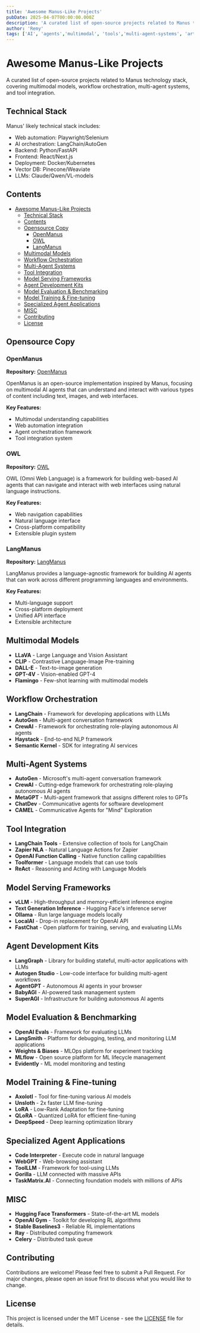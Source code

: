 ```yaml
---
title: 'Awesome Manus-Like Projects'
pubDate: 2025-04-07T00:00:00.000Z
description: 'A curated list of open-source projects related to Manus technology stack'
author: 'Remy'
tags: ['AI', 'agents','multimodal', 'tools','multi-agent-systems', 'artificial-intelligence']
---
```


# Awesome Manus-Like Projects

A curated list of open-source projects related to Manus technology stack, covering multimodal models, workflow orchestration, multi-agent systems, and tool integration.

## Technical Stack

Manus' likely technical stack includes:

- Web automation: Playwright/Selenium
- AI orchestration: LangChain/AutoGen
- Backend: Python/FastAPI
- Frontend: React/Next.js
- Deployment: Docker/Kubernetes
- Vector DB: Pinecone/Weaviate
- LLMs: Claude/Qwen/VL-models

## Contents

- [Awesome Manus-Like Projects](#awesome-manus-like-projects)
  - [Technical Stack](#technical-stack)
  - [Contents](#contents)
  - [Opensource Copy](#opensource-copy)
    - [OpenManus](#openmanus)
    - [OWL](#owl)
    - [LangManus](#langmanus)
  - [Multimodal Models](#multimodal-models)
  - [Workflow Orchestration](#workflow-orchestration)
  - [Multi-Agent Systems](#multi-agent-systems)
  - [Tool Integration](#tool-integration)
  - [Model Serving Frameworks](#model-serving-frameworks)
  - [Agent Development Kits](#agent-development-kits)
  - [Model Evaluation & Benchmarking](#model-evaluation--benchmarking)
  - [Model Training & Fine-tuning](#model-training--fine-tuning)
  - [Specialized Agent Applications](#specialized-agent-applications)
  - [MISC](#misc)
  - [Contributing](#contributing)
  - [License](#license)


## Opensource Copy

### OpenManus

**Repository:** [OpenManus](https://github.com/OpenManus/OpenManus)

OpenManus is an open-source implementation inspired by Manus, focusing on multimodal AI agents that can understand and interact with various types of content including text, images, and web interfaces.

**Key Features:**
- Multimodal understanding capabilities
- Web automation integration
- Agent orchestration framework
- Tool integration system

### OWL

**Repository:** [OWL](https://github.com/SalesforceAIResearch/OWL)

OWL (Omni Web Language) is a framework for building web-based AI agents that can navigate and interact with web interfaces using natural language instructions.

**Key Features:**
- Web navigation capabilities
- Natural language interface
- Cross-platform compatibility
- Extensible plugin system

### LangManus

**Repository:** [LangManus](https://github.com/LangManus/LangManus)

LangManus provides a language-agnostic framework for building AI agents that can work across different programming languages and environments.

**Key Features:**
- Multi-language support
- Cross-platform deployment
- Unified API interface
- Extensible architecture

## Multimodal Models

- **LLaVA** - Large Language and Vision Assistant
- **CLIP** - Contrastive Language-Image Pre-training
- **DALL-E** - Text-to-image generation
- **GPT-4V** - Vision-enabled GPT-4
- **Flamingo** - Few-shot learning with multimodal models

## Workflow Orchestration

- **LangChain** - Framework for developing applications with LLMs
- **AutoGen** - Multi-agent conversation framework
- **CrewAI** - Framework for orchestrating role-playing autonomous AI agents
- **Haystack** - End-to-end NLP framework
- **Semantic Kernel** - SDK for integrating AI services

## Multi-Agent Systems

- **AutoGen** - Microsoft's multi-agent conversation framework
- **CrewAI** - Cutting-edge framework for orchestrating role-playing autonomous AI agents
- **MetaGPT** - Multi-agent framework that assigns different roles to GPTs
- **ChatDev** - Communicative agents for software development
- **CAMEL** - Communicative Agents for "Mind" Exploration

## Tool Integration

- **LangChain Tools** - Extensive collection of tools for LangChain
- **Zapier NLA** - Natural Language Actions for Zapier
- **OpenAI Function Calling** - Native function calling capabilities
- **Toolformer** - Language models that can use tools
- **ReAct** - Reasoning and Acting with Language Models

## Model Serving Frameworks

- **vLLM** - High-throughput and memory-efficient inference engine
- **Text Generation Inference** - Hugging Face's inference server
- **Ollama** - Run large language models locally
- **LocalAI** - Drop-in replacement for OpenAI API
- **FastChat** - Open platform for training, serving, and evaluating LLMs

## Agent Development Kits

- **LangGraph** - Library for building stateful, multi-actor applications with LLMs
- **Autogen Studio** - Low-code interface for building multi-agent workflows
- **AgentGPT** - Autonomous AI agents in your browser
- **BabyAGI** - AI-powered task management system
- **SuperAGI** - Infrastructure for building autonomous AI agents

## Model Evaluation & Benchmarking

- **OpenAI Evals** - Framework for evaluating LLMs
- **LangSmith** - Platform for debugging, testing, and monitoring LLM applications
- **Weights & Biases** - MLOps platform for experiment tracking
- **MLflow** - Open source platform for ML lifecycle management
- **Evidently** - ML model monitoring and testing

## Model Training & Fine-tuning

- **Axolotl** - Tool for fine-tuning various AI models
- **Unsloth** - 2x faster LLM fine-tuning
- **LoRA** - Low-Rank Adaptation for fine-tuning
- **QLoRA** - Quantized LoRA for efficient fine-tuning
- **DeepSpeed** - Deep learning optimization library

## Specialized Agent Applications

- **Code Interpreter** - Execute code in natural language
- **WebGPT** - Web-browsing assistant
- **ToolLLM** - Framework for tool-using LLMs
- **Gorilla** - LLM connected with massive APIs
- **TaskMatrix.AI** - Connecting foundation models with millions of APIs

## MISC

- **Hugging Face Transformers** - State-of-the-art ML models
- **OpenAI Gym** - Toolkit for developing RL algorithms
- **Stable Baselines3** - Reliable RL implementations
- **Ray** - Distributed computing framework
- **Celery** - Distributed task queue

## Contributing

Contributions are welcome! Please feel free to submit a Pull Request. For major changes, please open an issue first to discuss what you would like to change.

## License

This project is licensed under the MIT License - see the [LICENSE](LICENSE) file for details.

